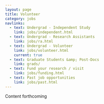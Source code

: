 ```yaml
---
layout: page
title: Volunteer
category: jobs
navlinks:
  - text: Undergrad - Independent Study
    link: jobs/independent.html
  - text: Undergrad - Research Assistants
    link: jobs/ra.html
  - text: Undergrad - Volunteer
    link: jobs/volunteer.html
    current: true
  - text: Graduate Students &amp; Post-Docs
    link: grads/
  - text: Fund your research / visit
    link: jobs/funding.html
  - text: Past job opportunities
    link: jobs/past.html
---
```


Content forthcoming
